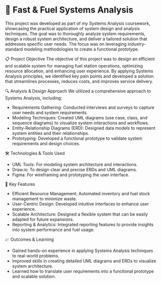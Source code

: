 # 🚀 Fast & Fuel Systems Analysis

This project was developed as part of my Systems Analysis coursework, showcasing the practical application of system design and analysis techniques. The goal was to thoroughly analyze system requirements, design a robust system architecture, and deliver a tailored solution that addresses specific user needs. The focus was on leveraging industry-standard modeling methodologies to create a functional prototype.

📋 Project Objective
The objective of this project was to design an efficient and scalable system for managing fuel station operations, optimizing resource allocation, and enhancing user experience. By applying Systems Analysis principles, we identified key pain points and developed a solution that streamlines processes, reduces costs, and improves service delivery.

🔍 Analysis & Design Approach
We utilized a comprehensive approach to Systems Analysis, including:

- Requirements Gathering: Conducted interviews and surveys to capture user needs and system requirements.
- Modeling Techniques: Created UML diagrams (use case, class, and sequence diagrams) to visualize system interactions and workflows.
- Entity-Relationship Diagrams (ERD): Designed data models to represent system entities and their relationships.
- Prototyping: Developed a functional prototype to validate system requirements and design choices.

🛠️ Technologies & Tools Used
- UML Tools: For modeling system architecture and interactions.
- Draw.io: To design clear and precise ERDs and UML diagrams.
- Figma: For wireframing and prototyping the user interface.

🚀 Key Features
- Efficient Resource Management: Automated inventory and fuel stock management to minimize waste.
- User-Centric Design: Developed intuitive interfaces to enhance user experience.
- Scalable Architecture: Designed a flexible system that can be easily adapted for future expansions.
- Reporting & Analytics: Integrated reporting features to provide insights into system performance and fuel usage.

📈 Outcomes & Learning
- Gained hands-on experience in applying Systems Analysis techniques to real-world problems.
- Improved skills in creating detailed UML diagrams and ERDs to visualize system architecture.
- Learned how to translate user requirements into a functional prototype and scalable solution.
